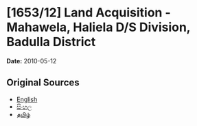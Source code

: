 # [1653/12] Land Acquisition - Mahawela, Haliela D/S Division, Badulla District

**Date:** 2010-05-12

## Original Sources

- [English](https://documents.gov.lk/view/extra-gazettes/2010/5/1653-12_E.pdf)
- [සිංහල](https://documents.gov.lk/view/extra-gazettes/2010/5/1653-12_S.pdf)
- [தமிழ்](https://documents.gov.lk/view/extra-gazettes/2010/5/1653-12_T.pdf)

